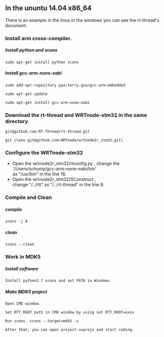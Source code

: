 
## In the ununtu 14.04 x86\_64

There is an example in the linux.In the windows you can see the rt-thread's document.

### Install arm cross-compiler.

##### Install python and scons


	sudo apt-get install python scons


##### Install gcc-arm-none-eabi


	sudo add-apt-repository ppa:terry.guo/gcc-arm-embedded

	sudo apt-get update

	sudo apt-get install gcc-arm-none-eabi


### Download the rt-thread and WRTnode-stm32 in the same directory

	git@github.com:RT-Thread/rt-thread.git

	git clone git@github.com:WRTnode/wrtnode2r_stm32.git\

### Configure the WRTnode-stm32

- Open the wrtnode2r\_stm32/rtconfig.py , change the \
	 '/Users/schumy/gcc-arm-none-eabi/bin' \
	as "/usr/bin" in the line 16.
- Open the wrtnode2r\_stm32/SConstruct , \
	change "/../rtt" as "/../rt-thread" in the line 8.

### Compile and Clean
##### complie

	scons -j 4

##### clean

	scons --clean

### Work in MDK5
##### Install software

	Install python2.7 scons and set PATH in Windows

##### Make MDK5 project

	Open CMD window.

	Set RTT_ROOT path in CMD window by using set RTT_ROOT=xxxx

	Run scons. scons --target=mdk5 -s

	After that, you can open project.uvprojx and start coding.

